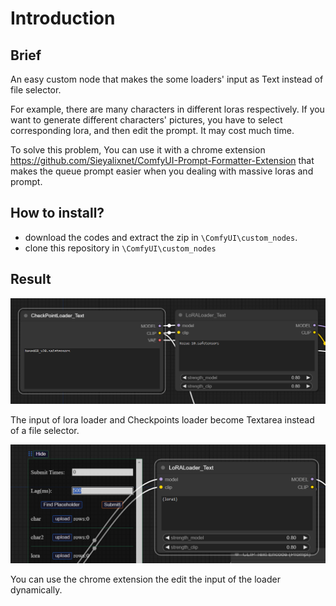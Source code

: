 # Introduction

## Brief

An easy custom node that makes the some loaders' input as Text instead of file selector. 

For example, there are many characters in different loras respectively. If you want to generate different characters' pictures, you have to select corresponding lora, and then edit the prompt. It may cost much time. 

To solve this problem, You can use it with a chrome extension <https://github.com/Sieyalixnet/ComfyUI-Prompt-Formatter-Extension> that makes the queue prompt easier when you dealing with massive loras and prompt.

## How to install?

- download the codes and extract the zip in `\ComfyUI\custom_nodes`.
- clone this repository in `\ComfyUI\custom_nodes`

## Result

![nodes](./description/chckpts_lora.png)

The input of lora loader and Checkpoints loader become Textarea instead of a file selector.

![with_extension](./description/with_extension.png)

You can use the chrome extension the edit the input of the loader dynamically.